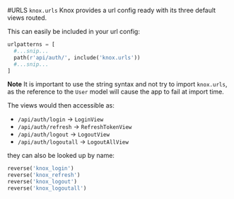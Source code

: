 #URLS `knox.urls`
Knox provides a url config ready with its three default views routed.

This can easily be included in your url config:

```python
urlpatterns = [
  #...snip...
  path(r'api/auth/', include('knox.urls'))
  #...snip...
]
```
**Note** It is important to use the string syntax and not try to import `knox.urls`,
as the reference to the `User` model will cause the app to fail at import time.

The views would then accessible as:

- `/api/auth/login` -> `LoginView`
- `/api/auth/refresh` -> `RefreshTokenView`
- `/api/auth/logout` -> `LogoutView`
- `/api/auth/logoutall` -> `LogoutAllView`

they can also be looked up by name:

```python
reverse('knox_login')
reverse('knox_refresh')
reverse('knox_logout')
reverse('knox_logoutall')
```
